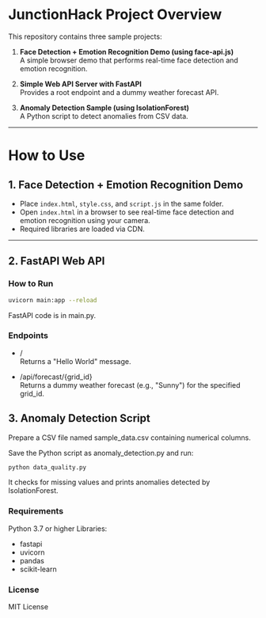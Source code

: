 # JunctionHack Project Overview

This repository contains three sample projects:

1. **Face Detection + Emotion Recognition Demo (using face-api.js)**  
   A simple browser demo that performs real-time face detection and emotion recognition.

2. **Simple Web API Server with FastAPI**  
   Provides a root endpoint and a dummy weather forecast API.

3. **Anomaly Detection Sample (using IsolationForest)**  
   A Python script to detect anomalies from CSV data.

---

# How to Use

## 1. Face Detection + Emotion Recognition Demo

- Place `index.html`, `style.css`, and `script.js` in the same folder.
- Open `index.html` in a browser to see real-time face detection and emotion recognition using your camera.
- Required libraries are loaded via CDN.

---

## 2. FastAPI Web API

### How to Run

```bash
uvicorn main:app --reload
```
FastAPI code is in main.py.

### Endpoints
- /
<br>Returns a "Hello World" message.

- /api/forecast/{grid_id}
<br>Returns a dummy weather forecast (e.g., "Sunny") for the specified grid_id.

## 3. Anomaly Detection Script
Prepare a CSV file named sample_data.csv containing numerical columns.

Save the Python script as anomaly_detection.py and run:
```bash
python data_quality.py
```
It checks for missing values and prints anomalies detected by IsolationForest.

### Requirements
Python 3.7 or higher
Libraries:
- fastapi
- uvicorn
- pandas
- scikit-learn
### License
MIT License